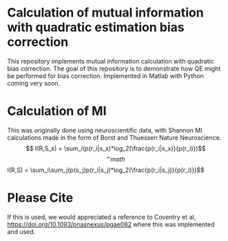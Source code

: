 # Calculation of mutual information with quadratic estimation bias correction

This repository implements mutual information calculation with quadratic bias correction. The goal of this repository is to demonstrate how QE might be performed for bias correction. Implemented in Matlab with Python coming very soon.
# Calculation of MI
This was originally done using neuroscientific data, with Shannon MI calculations made in the form of Borst and Thuessen Nature Neuroscience.
$$
I(R,S_x) = \sum_i(p(r_i|s_x)*log_2(\frac{p(r_i|s_x)}{p(r_i)})$$
$$
'''math
$$ I(R,S) = \sum_i\sum_j(p(s_j)p(r_i|s_j)*log_2(\frac{p(r_i|s_j)}{p(r_i)})$$


# Please Cite
If this is used, we would appreciated a reference to Coventry et al, https://doi.org/10.1093/pnasnexus/pgae082 where this was implemented and used.
